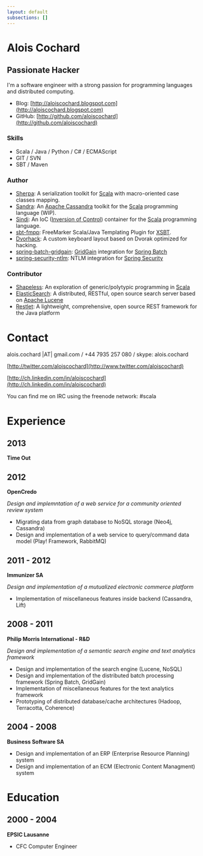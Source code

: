 ```yaml
---
layout: default
subsections: []
---
```


# Alois Cochard

## Passionate Hacker

I'm a software engineer with a strong passion for programming languages and distributed computing.


* Blog: [http://aloiscochard.blogspot.com](http://aloiscochard.blogspot.com)
* GitHub: [http://github.com/aloiscochard](http://github.com/aloiscochard)

### Skills
* Scala / Java / Python / C# / ECMAScript
* GIT / SVN
* SBT / Maven

### Author
* [Sherpa](http://github.com/aloiscochard/sherpa/): A serialization toolkit for [Scala](http://www.scala-lang.org) with macro-oriented case classes mapping.
* [Sandra](http://github.com/aloiscochard/sandra/): An [Apache Cassandra](http://cassandra.apache.org) toolkit for the [Scala](http://www.scala-lang.org) programming language (WIP).
* [Sindi](http://aloiscochard.github.com/sindi/): An IoC ([Inversion of Control](http://martinfowler.com/articles/injection.html)) container for the [Scala](http://www.scala-lang.org) programming language.
* [sbt-fmpp](https://github.com/sbt/sbt-fmpp): FreeMarker Scala/Java Templating Plugin for [XSBT](https://github.com/harrah/xsbt). 
* [Dvorhack](http://github.com/aloiscochard/dvorhack/): A custom keyboard layout based on Dvorak optimized for hacking.
* [spring-batch-gridgain](https://github.com/aloiscochard/spring-batch-integration-gridgain): [GridGain](http://www.gridgain.com/) integration for [Spring Batch](http://static.springsource.org/spring-batch/)
* [spring-security-ntlm](https://github.com/aloiscochard/spring-security-ntlm): NTLM integration for [Spring Security](http://static.springsource.org/spring-security/site/)

### Contributor
* [Shapeless](https://github.com/milessabin/shapeless): An exploration of generic/polytypic programming in [Scala](http://www.scala-lang.org)
* [ElasticSearch](https://github.com/aloiscochard/elasticsearch-osem): A distributed, RESTful, open source search server based on [Apache Lucene](https://en.wikipedia.org/wiki/Apache_Lucene)
* [Restlet](http://www.restlet.org/): A lightweight, comprehensive, open source REST framework for the Java platform

# Contact

alois.cochard |AT| gmail.com / +44 7935 257 080 / skype: alois.cochard

[http://twitter.com/aloiscochard](http://www.twitter.com/aloiscochard)

[http://ch.linkedin.com/in/aloiscochard](http://ch.linkedin.com/in/aloiscochard)

You can find me on IRC using the freenode network: #scala

# Experience

## 2013
**Time Out**

## 2012
**OpenCredo**

_Design and implemntation of a web service for a community oriented review system_
* Migrating data from graph database to NoSQL storage (Neo4j, Cassandra)
* Design and implementation of a web service to query/command data model (Play! Framework, RabbitMQ)

## 2011 - 2012
**Immunizer SA**

_Design and implementation of a mutualized electronic commerce platform_

* Implementation of miscellaneous features inside backend (Cassandra, Lift)

## 2008 - 2011
**Philip Morris International - R&D**

_Design and implementation of a semantic search engine and text analytics framework_
* Design and implementation of the search engine (Lucene, NoSQL) 
* Design and implementation of the distributed batch processing framework (Spring Batch, GridGain)
* Implementation of miscellaneous features for the text analytics framework
* Prototyping of distributed database/cache architectures (Hadoop, Terracotta, Coherence)

## 2004 - 2008
**Business Software SA**
* Design and implementation of an ERP (Enterprise Resource Planning) system
* Design and implementation of an ECM (Electronic Content Managment) system

# Education

## 2000 - 2004
**EPSIC Lausanne**

* CFC Computer Engineer
